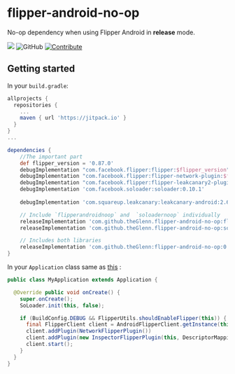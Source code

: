 # flipper-android-no-op
No-op dependency when using Flipper Android in **release** mode.

[![](https://jitpack.io/v/theGlenn/flipper-android-no-op.svg)](https://jitpack.io/#theGlenn/flipper-android-no-op)
![GitHub](https://img.shields.io/github/license/theglenn/flipper-android-no-op.svg)
[![Contribute](https://img.shields.io/badge/contributions-friendly-b44ac1.svg)](https://egghead.io/series/how-to-contribute-to-an-open-source-project-on-github)

## Getting started

In your `build.gradle`:

```groovy
allprojects {
  repositories {
    ...
    maven { url 'https://jitpack.io' }
  }
}
...

dependencies {
    //The important part
    def flipper_version = '0.87.0'
    debugImplementation "com.facebook.flipper:flipper:$flipper_version"
    debugImplementation "com.facebook.flipper:flipper-network-plugin:$flipper_version"
    debugImplementation "com.facebook.flipper:flipper-leakcanary2-plugin:$flipper_version"
    debugImplementation 'com.facebook.soloader:soloader:0.10.1'
    
    debugImplementation 'com.squareup.leakcanary:leakcanary-android:2.6'

    // Include `flipperandroidnoop` and  `soloadernoop` individually
    releaseImplementation 'com.github.theGlenn.flipper-android-no-op:flipperandroidnoop:0.8.0'
    releaseImplementation 'com.github.theGlenn.flipper-android-no-op:soloadernoop:0.8.0'

    // Includes both libraries
    releaseImplementation 'com.github.theGlenn:flipper-android-no-op:0.8.0'
}
```

In your `Application` class same as [this](https://fbflipper.com/docs/getting-started/android-native#application-setup) :
```java
public class MyApplication extends Application {

  @Override public void onCreate() {
    super.onCreate();
    SoLoader.init(this, false);

    if (BuildConfig.DEBUG && FlipperUtils.shouldEnableFlipper(this)) {
      final FlipperClient client = AndroidFlipperClient.getInstance(this);
      client.addPlugin(NetworkFlipperPlugin())
      client.addPlugin(new InspectorFlipperPlugin(this, DescriptorMapping.withDefaults()));
      client.start();
    }
  }
}
```
